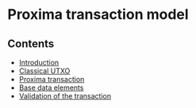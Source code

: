Proxima transaction model
===
Contents
---
- [Introduction](https://hackmd.io/@Evaldas/rk8IDdLaye)
- [Classical UTXO](https://hackmd.io/@Evaldas/SyI09k9zeg)
- [Proxima transaction](https://hackmd.io/@Evaldas/HJNmctIT1x)
- [Base data elements](https://hackmd.io/@Evaldas/rkrEHVjMxg)
- [Validation of the transaction](https://hackmd.io/@Evaldas/Hy8UYVjMlg)